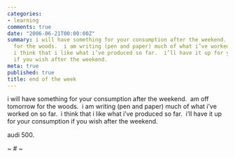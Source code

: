 ```yaml
---
categories:
- learning
comments: true
date: "2006-06-21T00:00:00Z"
summary: i will have something for your consumption after the weekend.  am off tomorrow
  for the woods.  i am writing (pen and paper) much of what i’ve worked on so far. 
  i think that i like what i’ve produced so far.  i’ll have it up for your consumption
  if you wish after the weekend.
meta: true
published: true
title: end of the week
---
```


i will have something for your consumption after the weekend.  am off tomorrow for the woods.  i am writing (pen and paper) much of what i’ve worked on so far.  i think that i like what i’ve produced so far.  i’ll have it up for your consumption if you wish after the weekend.

audi 500.

~ # ~